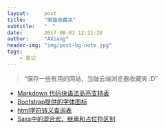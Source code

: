 ```yaml
---
layout:     post
title:      "懒猿收藏夹"
subtitle:   "　"
date:       2017-08-01 12:21:20
author:     "AXiang"
header-img: "img/post-bg-note.jpg"
tags:
    - 笔记
---
```


> “保存一些有用的网站，当做云端浏览器收藏夹 :D”

 - [Markdown 代码块语法高亮支持表](http://blog.csdn.net/u013553529/article/details/50629055)
 - [Bootstrap提供的字体图标](http://v3.bootcss.com/components/)
 - [html字符转义查询表](http://blog.csdn.net/wusuopubupt/article/details/8817826)
 - [Sass中的混合宏、继承和占位符区别](http://www.cnblogs.com/alice-shan/p/4956302.html)



